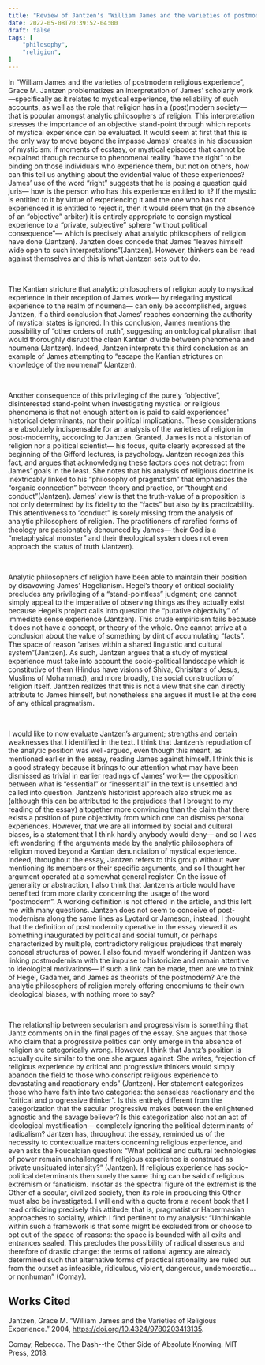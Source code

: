 ```yaml
---
title: "Review of Jantzen's 'William James and the varieties of postmodern religious experience'"
date: 2022-05-08T20:39:52-04:00
draft: false
tags: [
    "philosophy",
    "religion",
]
---
```


In “William James and the varieties of postmodern religious experience”, Grace M. Jantzen problematizes an interpretation of James’ scholarly work—specifically as it relates to mystical experience, the reliability of such accounts, as well as the role that religion has in a (post)modern society— that is popular amongst analytic philosophers of religion. This interpretation stresses the importance of an objective stand-point through which reports of mystical experience can be evaluated. It would seem at first that this is the only way to move beyond the impasse James’ creates in his discussion of mysticism: if  moments of ecstasy, or mystical episodes that cannot be explained through recourse to phenomenal reality “have the right” to be binding on those individuals who experience them, but not on others, how can this tell us anything about the evidential value of these experiences? James’ use of the word “right” suggests that he is posing a question quid juris—  how is the person who has this experience entitled to it? If the mystic is entitled to it by virtue of experiencing it and the one who has not experienced it is entitled to reject it, then it would seem that (in the absence of an “objective” arbiter) it is entirely appropriate to consign mystical experience to a “private, subjective” sphere “without political consequence”— which is precisely what analytic philosophers of religion have done (Jantzen). Janzten does concede that James “leaves himself wide open to such interpretations”(Jantzen). However, thinkers can be read against themselves and this is what Jantzen sets out to do.  

<br>


The Kantian stricture that analytic philosophers of religion apply to mystical experience in their reception of James work— by relegating mystical experience to the realm of noumena— can only be accomplished, argues Jantzen, if a third conclusion that James’ reaches concerning the authority of mystical states is ignored. In this conclusion, James mentions the possibility of “other orders of truth”, suggesting an ontological pluralism that would thoroughly disrupt the clean Kantian divide between phenomena and noumena (Jantzen). Indeed, Jantzen interprets this third conclusion as an example of James attempting to “escape the Kantian strictures on knowledge of the noumenal” (Jantzen).

<br>


Another consequence of this privileging of the purely “objective”, disinterested stand-point when investigating mystical or religious phenomena is that not enough attention is paid to said experiences' historical determinants, nor their political implications. These considerations are  absolutely indispensable for an analysis of the varieties of religion in post-modernity, according to Jantzen. Granted, James is not a historian of religion nor a political scientist— his focus,  quite clearly expressed at the beginning of the Gifford lectures, is psychology. Jantzen recognizes this fact, and argues that acknowledging these factors does not detract from James’ goals in the least. She notes that his analysis of religious doctrine is inextricably linked to his “philosophy of pragmatism” that emphasizes the “organic connection” between theory and practice, or “thought and conduct”(Jantzen).  James’ view is that the truth-value of a proposition is not only determined by its fidelity to the “facts” but also by its practicability. This attentiveness to “conduct” is sorely missing from the analysis of analytic philosophers of religion. The practitioners of rarefied forms of theology are passionately denounced by James— their God is a “metaphysical monster” and their theological system does not even approach the status of truth (Jantzen).  

<br>


Analytic philosophers of religion have been able to maintain their position by disavowing James’ Hegelianism. Hegel’s  theory of critical sociality precludes any privileging of a “stand-pointless” judgment; one cannot simply appeal to the imperative of observing things as they actually exist because Hegel’s project calls into question the “putative objectivity” of immediate sense experience (Jantzen). This crude empiricism fails because it does not have a concept, or theory of the whole. One cannot arrive at a conclusion about the value of something by dint of accumulating “facts”. The space of reason “arises within a shared linguistic and cultural system”(Jantzen).  As such, Jantzen argues that a study of mystical experience must take into account the socio-political landscape which is constitutive of them (Hindus have visions of Shiva, Chrisitans of Jesus, Muslims of Mohammad), and more broadly, the social construction of religion itself. Jantzen realizes that this is not a view that she can directly attribute to James himself, but nonetheless she argues it must lie at the core of any ethical pragmatism. 

<br>


I would like to now evaluate Jantzen’s argument; strengths and certain weaknesses that I identified in the text. I think that Jantzen’s repudiation of the analytic position was well-argued, even though this meant, as mentioned earlier in the essay, reading James against himself. I think this is a good strategy because it brings to our attention what may have been dismissed as trivial in earlier readings of James’ work— the opposition between what is “essential” or “inessential” in the text is unsettled and called into question. Jantzen’s historicist approach also struck me as (although this can be attributed to the prejudices that I brought to my reading of the essay) altogether more convincing than the claim that there exists a position of pure objectivity from which one can dismiss personal experiences. However, that we are all informed by social and cultural biases, is a statement that I think hardly anybody would deny— and so I was left wondering if the arguments made by the analytic philosophers of religion moved beyond a Kantian denunciation of mystical experience. Indeed, throughout the essay, Jantzen refers to this group without ever mentioning its members or their specific arguments, and so I thought her argument operated at a somewhat general register. On the issue of generality or abstraction, I also think that Jantzen’s article would have benefited from more clarity concerning the usage of the word “postmodern”. A working definition is not offered in the article, and this left me with many questions. Jantzen does not seem to conceive of post-modernism along the same lines as Lyotard or Jameson, instead,  I thought that the definition of postmodernity operative in the essay viewed it as something inaugurated by political and social tumult, or perhaps characterized by multiple, contradictory religious prejudices that merely conceal structures of power.  I also found myself wondering if Jantzen was linking postmodernism with the impulse to historicize and remain attentive to ideological motivations— if such a link can be made, then are we to think of Hegel, Gadamer, and James as theorists of the postmodern? Are the analytic philosophers of religion merely offering encomiums to their own ideological biases, with nothing more to say? 

<br>

The relationship between secularism and progressivism is something that Jantz comments on in the final pages of the essay. She argues that those who claim that a progressive politics can only emerge in the absence of religion are categorically wrong. However, I think that Jantz’s position is actually quite similar to the one she argues against. She writes, “rejection of religious experience by critical and progressive thinkers would simply abandon the field to those who conscript religious experience to devastating and reactionary ends” (Jantzen). Her statement categorizes those who have faith into two categories: the senseless reactionary and the “critical and progressive thinker”. Is this entirely different from the categorization that the secular progressive makes between the enlightened agnostic and the savage believer? Is this categorization also not an act of ideological mystification— completely ignoring the political determinants of radicalism? Jantzen has, throughout the essay, reminded us of the necessity to contextualize matters concerning religious experience, and even asks the Foucaldian question: “What political and cultural  technologies of power remain unchallenged if religious experience is construed as private unsituated intensity?” (Jantzen). If religious experience has socio-political determinants then surely the same thing can be said of religious extremism or fanaticism. Insofar as the spectral figure of the extremist is the Other of a secular, civilized society, then its role in producing this Other must also be investigated. I will end with a quote from a recent book that I read criticizing precisely this attitude, that is, pragmatist or Habermasian approaches to sociality, which I find  pertinent to my analysis: “Unthinkable within such a framework is that some might be excluded from or choose to opt out of the space of reasons: the space is bounded with all exits and entrances sealed. This precludes the possibility of radical dissensus and therefore of drastic change: the terms of rational agency are already determined such that alternative forms of practical rationality are ruled out from the outset as infeasible, ridiculous, violent, dangerous, undemocratic… or nonhuman” (Comay). 



## Works Cited

Jantzen, Grace M. “William James and the Varieties of Religious Experience.” 2004, https://doi.org/10.4324/9780203413135.

Comay, Rebecca. The Dash--the Other Side of Absolute Knowing. MIT Press, 2018.
